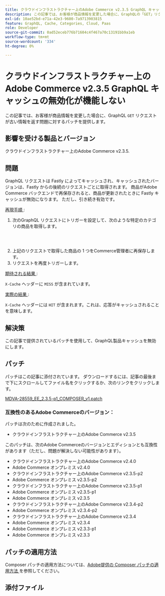 ```yaml
---
title: クラウドインフラストラクチャー上のAdobe Commerce v2.3.5 GraphQL キャッシュの無効化が機能しない
description: この記事では、お客様が商品情報を変更した場合に、GraphQLの「GET」リクエストが古い情報を返す問題に対するパッチを提供します。
exl-id: 10ae52bd-e71a-42e3-9600-7a9713903815
feature: GraphQL, Cache, Categories, Cloud, Paas
role: Developer
source-git-commit: 0ad52eceb776b71604c4f467a70c13191bb9a1eb
workflow-type: tm+mt
source-wordcount: '334'
ht-degree: 0%

---
```


# クラウドインフラストラクチャー上のAdobe Commerce v2.3.5 GraphQL キャッシュの無効化が機能しない

この記事では、お客様が商品情報を変更した場合に、GraphQL `GET` リクエストが古い情報を返す問題に対するパッチを提供します。

## 影響を受ける製品とバージョン

クラウドインフラストラクチャー上のAdobe Commerce v2.3.5.

## 問題

GraphQL リクエストは Fastly によってキャッシュされ、キャッシュされたバージョンは、Fastly からの後続のリクエストごとに取得されます。 商品がAdobe Commerce バックエンドで再保存されると、商品が更新されたときに Fastly キャッシュが無効になります。 ただし、引き続き有効です。

<u> 再現手順 </u>:

1. 次のGraphQL リクエストにトリガーを設定して、次のような特定のカテゴリの商品を取得します。
   <pre><magento2-server>
    </pre>
1. 上記のリクエストで取得した商品の 1 つをCommerce管理者に再保存します。
1. リクエストを再度トリガーします。

<u> 期待される結果 </u>:

`X-Cache` ヘッダーに `MISS` が含まれています。

<u> 実際の結果 </u>:

`X-Cache` ヘッダーには `HIT` が含まれます。これは、応答がキャッシュされることを意味します。

## 解決策

この記事で提供されているパッチを使用して、GraphQL製品キャッシュを無効にします。

## パッチ

パッチはこの記事に添付されています。 ダウンロードするには、記事の最後まで下にスクロールしてファイル名をクリックするか、次のリンクをクリックします。

[MDVA-28559\_EE\_2.3.5-p1\_COMPOSER\_v1.patch](assets/MDVA-28559_EE_2.3.5-p1_v1.composer.patch.zip)

### 互換性のあるAdobe Commerceのバージョン：

パッチは次のために作成されました。

* クラウドインフラストラクチャー上のAdobe Commerce v2.3.5

このパッチは、次のAdobe Commerceのバージョンとエディションとも互換性があります（ただし、問題が解決しない可能性があります）。

* クラウドインフラストラクチャー上のAdobe Commerce v2.4.0
* Adobe Commerce オンプレミス v2.4.0
* クラウドインフラストラクチャー上のAdobe Commerce v2.3.5-p2
* Adobe Commerce オンプレミス v2.3.5-p2
* クラウドインフラストラクチャー上のAdobe Commerce v2.3.5-p1
* Adobe Commerce オンプレミス v2.3.5-p1
* Adobe Commerce オンプレミス v2.3.5
* クラウドインフラストラクチャー上のAdobe Commerce v2.3.4-p2
* Adobe Commerce オンプレミス v2.3.4-p2
* クラウドインフラストラクチャー上のAdobe Commerce v2.3.4
* Adobe Commerce オンプレミス v2.3.4
* Adobe Commerce オンプレミス v2.3.3-p1
* Adobe Commerce オンプレミス v2.3.3

## パッチの適用方法

Composer パッチの適用方法については、[Adobe提供の Composer パッチの適用方法 ](/help/how-to/general/how-to-apply-a-composer-patch-provided-by-magento.md) を参照してください。

## 添付ファイル
